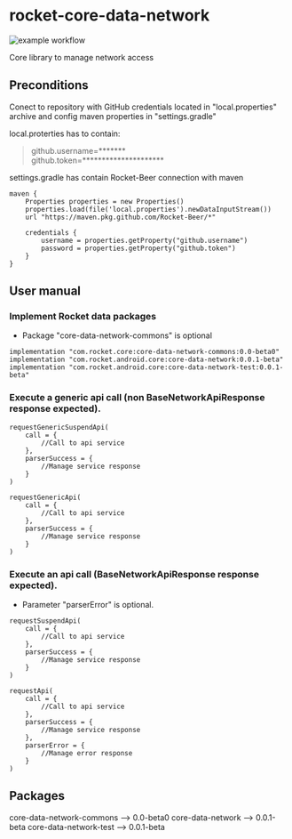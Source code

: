 # rocket-core-data-network
![example workflow](https://github.com/Rocket-Beer/rocket-core-data-network/actions/workflows/android.yml/badge.svg)

Core library to manage network access

## Preconditions
Conect to repository with GitHub credentials located in "local.properties" archive and config maven properties in "settings.gradle"

local.proterties has to contain:
> github.username=*******  
> github.token=*********************

settings.gradle has contain Rocket-Beer connection with maven
~~~
maven {  
    Properties properties = new Properties()  
    properties.load(file('local.properties').newDataInputStream())  
    url "https://maven.pkg.github.com/Rocket-Beer/*"  
    
    credentials {  
        username = properties.getProperty("github.username")  
        password = properties.getProperty("github.token")  
    }  
}
~~~

## User manual
### Implement Rocket data packages
* Package "core-data-network-commons" is optional
~~~
implementation "com.rocket.core:core-data-network-commons:0.0-beta0"
implementation "com.rocket.android.core:core-data-network:0.0.1-beta"
implementation "com.rocket.android.core:core-data-network-test:0.0.1-beta"
~~~

### Execute a generic api call (non BaseNetworkApiResponse response expected).
~~~
requestGenericSuspendApi(
    call = { 
        //Call to api service
    },
    parserSuccess = {
        //Manage service response
    }
)
~~~
~~~
requestGenericApi(
    call = { 
        //Call to api service
    },
    parserSuccess = {
        //Manage service response
    }
)
~~~

### Execute an api call (BaseNetworkApiResponse response expected).  
* Parameter "parserError" is optional.
~~~
requestSuspendApi(
    call = { 
        //Call to api service
    },
    parserSuccess = {
        //Manage service response
    }
)
~~~
~~~
requestApi(
    call = { 
        //Call to api service
    },
    parserSuccess = {
        //Manage service response
    },
    parserError = {
        //Manage error response
    }
)
~~~

## Packages
core-data-network-commons --> 0.0-beta0
core-data-network --> 0.0.1-beta
core-data-network-test --> 0.0.1-beta
